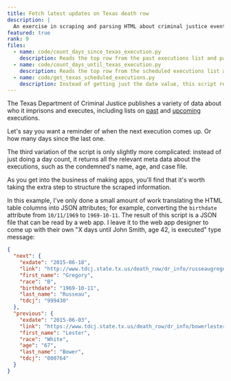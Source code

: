 ```yaml
---
title: Fetch latest updates on Texas death row
description: |
  An exercise in scraping and parsing HTML about criminal justice events.
featured: true
rank: 9
files:
  - name: code/count_days_since_texas_execution.py
    description: Reads the top row from the past executions list and parses the date value.
  - name: code/count_days_until_texas_execution.py
    description: Reads the top row from the scheduled executions list and parses the date value.
  - name: code/get_texas_scheduled_executions.py
    description: Instead of getting just the date value, this script returns JSON-formatted metadata about the most recent and next Texas execution.
---
```





The Texas Department of Criminal Justice publishes a variety of data about who it imprisons and executes, including lists on [past](https://www.tdcj.state.tx.us/death_row/dr_executed_offenders.html) and [upcoming]( http://www.tdcj.state.tx.us/death_row/dr_scheduled_executions.html) executions. 

Let's say you want a reminder of when the next execution comes up. Or how many days since the last one.

The third variation of the script is only slightly more complicated: instead of just doing a day count, it returns all the relevant meta data about the executions, such as the condemned's name, age, and case file. 





As you get into the business of making apps, you'll find that it's worth taking the extra step to structure the scraped information.

In this example, I've only done a small amount of work translating the HTML table columns into JSON attributes; for example, converting the `birthdate` attribute from `10/11/1969` to `1969-10-11`. The result of this script is a JSON file that can be read by a web app. I leave it to the web app designer to come up with their own "X days until John Smith, age 42, is executed" type message:

~~~json
{
  "next": {
    "exdate": "2015-06-18",
    "link": "http://www.tdcj.state.tx.us/death_row/dr_info/russeaugregory.html",
    "first_name": "Gregory",
    "race": "B",
    "birthdate": "1969-10-11",
    "last_name": "Russeau",
    "tdcj": "999430"
  },
  "previous": {
    "exdate": "2015-06-03",
    "link": "https://www.tdcj.state.tx.us/death_row/dr_info/bowerlester.jpg",
    "first_name": "Lester",
    "race": "White",
    "age": "67",
    "last_name": "Bower",
    "tdcj": "000764"
  }
}
~~~





